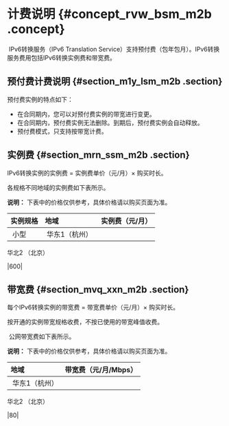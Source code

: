 # 计费说明 {#concept_rvw_bsm_m2b .concept}

 IPv6转换服务（IPv6 Translation Service）支持预付费（包年包月）。IPv6转换服务费用包括IPv6转换实例费和带宽费。

## 预付费计费说明 {#section_m1y_lsm_m2b .section}

预付费实例的特点如下：

-   在合同期内，您可以对预付费实例的带宽进行变更。
-   在合同期内，预付费实例无法删除。到期后，预付费实例会自动释放。
-   预付费模式，只支持按带宽计费。

## 实例费 {#section_mrn_ssm_m2b .section}

IPv6转换实例的实例费 = 实例费单价（元/月）× 购买时长。

各规格不同地域的实例费如下表所示。

**说明：** 下表中的价格仅供参考，具体价格请以购买页面为准。

|实例规格|地域| 实例费（元/月）|
|:---|:-|:--------|
| 小型| 华东1（杭州）

华北2 （北京）

|600|

## 带宽费 {#section_mvq_xxn_m2b .section}

每个IPv6转换实例的带宽费 = 带宽费单价（元/月）× 购买时长。

按开通的实例带宽规格收费，不按已使用的带宽峰值收费。

 公网带宽费如下表所示。

**说明：** 下表中的价格仅供参考，具体价格请以购买页面为准。

|地域|带宽费（元/月/Mbps）|
|:-|:------------|
| 华东1（杭州）

华北2 （北京）

|80|

